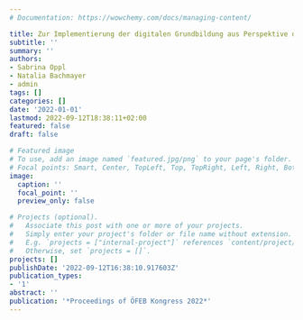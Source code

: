 ```yaml
---
# Documentation: https://wowchemy.com/docs/managing-content/

title: Zur Implementierung der digitalen Grundbildung aus Perspektive des Schulqualitätsmanagements
subtitle: ''
summary: ''
authors:
- Sabrina Oppl
- Natalia Bachmayer
- admin
tags: []
categories: []
date: '2022-01-01'
lastmod: 2022-09-12T18:38:11+02:00
featured: false
draft: false

# Featured image
# To use, add an image named `featured.jpg/png` to your page's folder.
# Focal points: Smart, Center, TopLeft, Top, TopRight, Left, Right, BottomLeft, Bottom, BottomRight.
image:
  caption: ''
  focal_point: ''
  preview_only: false

# Projects (optional).
#   Associate this post with one or more of your projects.
#   Simply enter your project's folder or file name without extension.
#   E.g. `projects = ["internal-project"]` references `content/project/deep-learning/index.md`.
#   Otherwise, set `projects = []`.
projects: []
publishDate: '2022-09-12T16:38:10.917603Z'
publication_types:
- '1'
abstract: ''
publication: '*Proceedings of ÖFEB Kongress 2022*'
---
```

